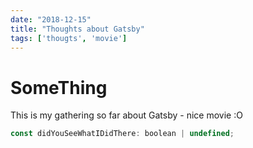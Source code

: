 ```yaml
---
date: "2018-12-15"
title: "Thoughts about Gatsby"
tags: ['thougts', 'movie']
---
```

# SomeThing
This is my gathering so far about Gatsby - nice movie :O

```javascript
const didYouSeeWhatIDidThere: boolean | undefined;
```
